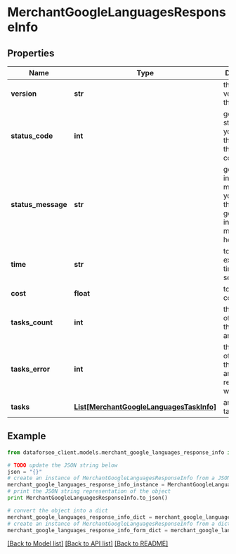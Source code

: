 # MerchantGoogleLanguagesResponseInfo


## Properties

Name | Type | Description | Notes
------------ | ------------- | ------------- | -------------
**version** | **str** | the current version of the API | [optional] 
**status_code** | **int** | general status code you can find the full list of the response codes here | [optional] 
**status_message** | **str** | general informational message you can find the full list of general informational messages here | [optional] 
**time** | **str** | total execution time, seconds | [optional] 
**cost** | **float** | total tasks cost, USD | [optional] 
**tasks_count** | **int** | the number of tasks in the tasks array | [optional] 
**tasks_error** | **int** | the number of tasks in the tasks array returned with an error | [optional] 
**tasks** | [**List[MerchantGoogleLanguagesTaskInfo]**](MerchantGoogleLanguagesTaskInfo.md) | array of tasks | [optional] 

## Example

```python
from dataforseo_client.models.merchant_google_languages_response_info import MerchantGoogleLanguagesResponseInfo

# TODO update the JSON string below
json = "{}"
# create an instance of MerchantGoogleLanguagesResponseInfo from a JSON string
merchant_google_languages_response_info_instance = MerchantGoogleLanguagesResponseInfo.from_json(json)
# print the JSON string representation of the object
print MerchantGoogleLanguagesResponseInfo.to_json()

# convert the object into a dict
merchant_google_languages_response_info_dict = merchant_google_languages_response_info_instance.to_dict()
# create an instance of MerchantGoogleLanguagesResponseInfo from a dict
merchant_google_languages_response_info_form_dict = merchant_google_languages_response_info.from_dict(merchant_google_languages_response_info_dict)
```
[[Back to Model list]](../README.md#documentation-for-models) [[Back to API list]](../README.md#documentation-for-api-endpoints) [[Back to README]](../README.md)


